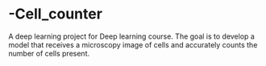# -Cell_counter
A deep learning project for Deep learning course. The goal is to develop a model that receives a microscopy image of cells and accurately counts the number of cells present.

